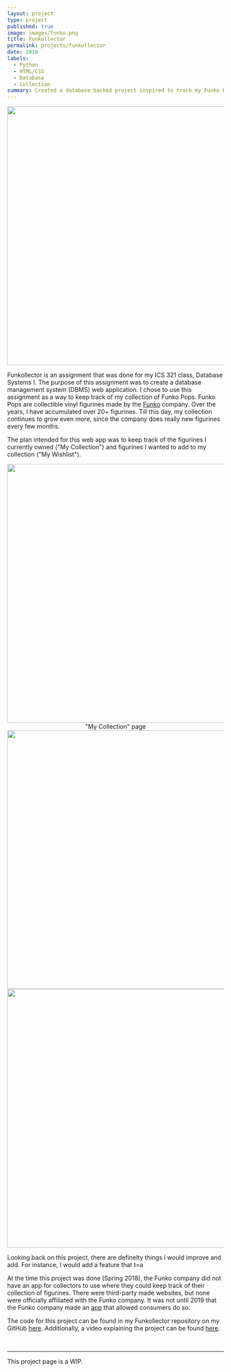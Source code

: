 ```yaml
---
layout: project
type: project
published: true
image: images/funko.png
title: Funkollector
permalink: projects/funkollector
date: 2018
labels:
  - Python
  - HTML/CSS
  - Database
  - Collection
summary: Created a database backed project inspired to track my Funko Pop collection.
---
```


<center>
<div class="ui images"><img src="../images/screenshots-funkollector/homepage.png" width="600px"></div>
</center>

Funkollector is an assignment that was done for my ICS 321 class, Database Systems I. The purpose of this assignment was to create a database management system (DBMS) web application. I chose to use this assignment as a way to keep track of my collection of Funko Pops. Funko Pops are collectible vinyl figurines made by the [Funko](https://www.funko.com/) company. Over the years, I have accumulated over 20+ figurines. Till this day, my collection continues to grow even more, since the company does really new figurines every few months. 

The plan intended for this web app was to keep track of the figurines I currently owned ("My Collection") and figurines I wanted to add to my collection ("My Wishlist").

<center>
<div class="ui images"><img src="../images/screenshots-funkollector/mycollectionpage.png" width="600px"></div>
<caption font-style="italic">"My Collection" page</caption>
</center>

<center>
<div class="ui images"><img src="../images/screenshots-funkollector/mywishlistpage.png" width="600px"></div>
</center>

<center>
<div class="ui images"><img src="../images/screenshots-funkollector/mycollectionform.png" width="600px"></div>
</center>

Looking back on this project, there are definelty things I would improve and add. For instance, I would add a feature that t=a

At the time this project was done (Spring 2018), the Funko company did not have an app for collectors to use where they could keep track of their collection of figurines. There were third-party made websites, but none were officially affiliated with the Funko company. It was not until 2019 that the Funko company made an [app](https://www.globenewswire.com/news-release/2019/03/13/1752658/0/en/Funko-Unveils-New-Mobile-Application-with-Fan-Favorite-Capabilities.html) that allowed consumers do so. 

The code for this project can be found in my Funkollector repository on my GitHub [here](https://github.com/aprilbala/funkollector). Additionally, a video explaining the project can be found [here](https://www.youtube.com/watch?v=Tqvs8DM7cUA).

<br>

<hr>
This project page is a WIP.

<!-- This project can be found [here](https://github.com/aprilbala/aprilbala.github.io/tree/master/projects/project-applet).
 -->
 <!-- Project instructions can are here: https://lipyeow.github.io/ics321s18/morea/project/experience-project.html -->